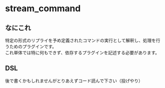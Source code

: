 # stream_command

## なにこれ
特定の形式のリプライを予め定義されたコマンドの実行として解釈し、処理を行うためのプラグインです。  
これ単体では特に何もできず、依存するプラグインを記述する必要があります。

## DSL
後で書くかもしれませんがとりあえずコード読んで下さい（投げやり）
